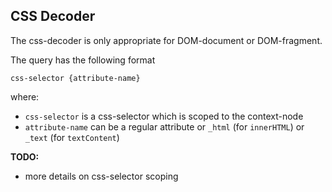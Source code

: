 ## CSS Decoder

The css-decoder is only appropriate for DOM-document or DOM-fragment.

The query has the following format

```
css-selector {attribute-name}
```

where:

- `css-selector` is a css-selector which is scoped to the context-node
- `attribute-name` can be a regular attribute 
	or `_html` (for `innerHTML`) 
	or `_text` (for `textContent`)

**TODO:**

- more details on css-selector scoping
